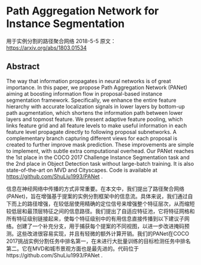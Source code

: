 # Path Aggregation Network for Instance Segmentation
用于实例分割的路径聚合网络 2018-5-5 原文：https://arxiv.org/abs/1803.01534

## Abstract
The way that information propagates in neural networks is of great importance. In this paper, we propose Path Aggregation Network (PANet) aiming at boosting information flow in proposal-based instance segmentation framework. Specifically, we enhance the entire feature hierarchy with accurate localization signals in lower layers by bottom-up path augmentation, which shortens the information path between lower layers and topmost feature. We present adaptive feature pooling, which links feature grid and all feature levels to make useful information in each feature level propagate directly to following proposal subnetworks. A complementary branch capturing different views for each proposal is created to further improve mask prediction. These improvements are simple to implement, with subtle extra computational overhead. Our PANet reaches the 1st place in the COCO 2017 Challenge Instance Segmentation task and the 2nd place in Object Detection task without large-batch training. It is also state-of-the-art on MVD and Cityscapes. Code is available at https://github.com/ShuLiu1993/PANet .

信息在神经网络中传播的方式非常重要。在本文中，我们提出了路径聚合网络(PANet)，旨在增强基于提案的实例分割框架中的信息流。具体来说，我们通过自下而上的路径增强，在较低层使用精确的定位信号来增强整个特征层次，从而缩短较低层和最顶层特征之间的信息路径。我们提出了自适应特征池，它将特征网格和所有特征级别链接起来，使每个特征级别中的有用信息直接传播到以下建议子网络。创建了一个补充分支，用于捕获每个提案的不同视图，以进一步改进掩码预测。这些改进很容易实现，并且有轻微的额外计算开销。我们的PANet在COCO 2017挑战实例分割任务中排名第一，在未进行大批量训练的目标检测任务中排名第二。它在MVD和城市景观方面也是最先进的。代码位于https://github.com/ShuLiu1993/PANet .
